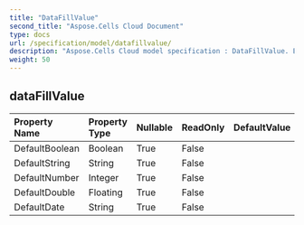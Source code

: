 ```yaml
---
title: "DataFillValue"
second_title: "Aspose.Cells Cloud Document"
type: docs
url: /specification/model/datafillvalue/
description: "Aspose.Cells Cloud model specification : DataFillValue. Effortlessly handle Excel and other spreadsheet documents with features like opening, generating, editing, splitting, merging, comparing, and converting."
weight: 50
---
```


## **dataFillValue**

 

| Property Name | Property Type | Nullable |  ReadOnly | DefaultValue | Description | 
| :- | :- | :- |:- |  :- | :- |
| DefaultBoolean | Boolean | True |  False |  |  |  
| DefaultString | String | True |  False |  |  |  
| DefaultNumber | Integer | True |  False |  |  |  
| DefaultDouble | Floating | True |  False |  |  |  
| DefaultDate | String | True |  False |  |  |  

